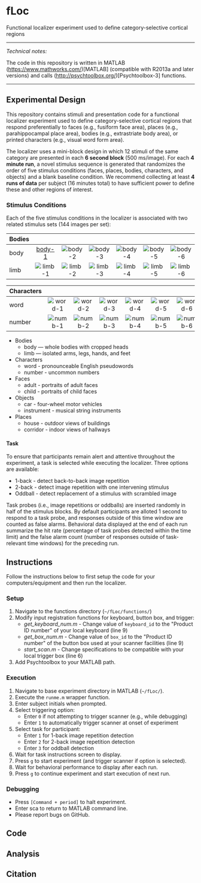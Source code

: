 # fLoc
Functional localizer experiment used to define category-selective cortical regions

* * *
*Technical notes:*

The code in this repository is written in MATLAB (https://www.mathworks.com/)[MATLAB] (compatible with R2013a and later versions) and calls (http://psychtoolbox.org/)[Psychtoolbox-3] functions.
* * *

## Experimental Design

This repository contains stimuli and presentation code for a functional localizer experiment used to define category-selective cortical regions that respond preferentially to faces (e.g., fusiform face area), places (e.g., parahippocampal place area), bodies (e.g., extrastriate body area), or printed characters (e.g., visual word form area). 

The localizer uses a mini-block design in which 12 stimuli of the same category are presented in each **6 second block** (500 ms/image). For each **4 minute run**, a novel stimulus sequence is generated that randomizes the order of five stimulus conditions (faces, places, bodies, characters, and objects) and a blank baseline condition. We recommend collecting at least **4 runs of data** per subject (16 minutes total) to have sufficient power to define these and other regions of interest.

### Stimulus Conditions

Each of the five stimulus conditions in the localizer is associated with two related stimulus sets (144 images per set):

| Bodies |                   |                   |                   |                   |                   |                   |
| ------ |:-----------------:|:-----------------:|:-----------------:|:-----------------:|:-----------------:| :----------------:|
| body   | [body-1] | ![body-2][body-2] | ![body-3][body-3] | ![body-4][body-4] | ![body-5][body-5] | ![body-6][body-6] |
| limb   | ![limb-1][limb-1] | ![limb-2][limb-2] | ![limb-3][limb-3] | ![limb-4][limb-4] | ![limb-5][limb-5] | ![limb-6][limb-6] |

[body-1]: https://github.com/VPNL/fLoc/blob/master/stimuli/body/body-1.jpg "body-1.jpg"
[body-2]: https://github.com/VPNL/fLoc/blob/master/stimuli/body/body-2.jpg "body-2.jpg"
[body-3]: https://github.com/VPNL/fLoc/blob/master/stimuli/body/body-3.jpg "body-3.jpg"
[body-4]: https://github.com/VPNL/fLoc/blob/master/stimuli/body/body-4.jpg "body-4.jpg"
[body-5]: https://github.com/VPNL/fLoc/blob/master/stimuli/body/body-5.jpg "body-4.jpg"
[body-6]: https://github.com/VPNL/fLoc/blob/master/stimuli/body/body-6.jpg "body-6.jpg"

[limb-1]: https://github.com/VPNL/fLoc/blob/master/stimuli/limb/limb-1.jpg "limb-1.jpg"
[limb-2]: https://github.com/VPNL/fLoc/blob/master/stimuli/limb/limb-2.jpg "limb-2.jpg"
[limb-3]: https://github.com/VPNL/fLoc/blob/master/stimuli/limb/limb-3.jpg "limb-3.jpg"
[limb-4]: https://github.com/VPNL/fLoc/blob/master/stimuli/limb/limb-4.jpg "limb-4.jpg"
[limb-5]: https://github.com/VPNL/fLoc/blob/master/stimuli/limb/limb-5.jpg "limb-5.jpg"
[limb-6]: https://github.com/VPNL/fLoc/blob/master/stimuli/limb/limb-6.jpg "limb-6.jpg"


| Characters |                   |                   |                   |                   |                   |                   |
| ---------- |:-----------------:|:-----------------:|:-----------------:|:-----------------:|:-----------------:| :----------------:|
| word       | ![word-1][word-1] | ![word-2][word-2] | ![word-3][word-3] | ![word-4][word-4] | ![word-5][word-5] | ![word-6][word-6] |
| number     | ![numb-1][numb-1] | ![numb-2][numb-2] | ![numb-3][numb-3] | ![numb-4][numb-4] | ![numb-5][numb-5] | ![numb-6][numb-6] |

[word-1]: https://github.com/VPNL/fLoc/blob/master/stimuli/word/word-1.jpg "word-1.jpg"
[word-2]: https://github.com/VPNL/fLoc/blob/master/stimuli/word/word-2.jpg "word-2.jpg"
[word-3]: https://github.com/VPNL/fLoc/blob/master/stimuli/word/word-3.jpg "word-3.jpg"
[word-4]: https://github.com/VPNL/fLoc/blob/master/stimuli/word/word-4.jpg "word-4.jpg"
[word-5]: https://github.com/VPNL/fLoc/blob/master/stimuli/word/word-5.jpg "word-4.jpg"
[word-6]: https://github.com/VPNL/fLoc/blob/master/stimuli/word/word-6.jpg "word-6.jpg"

[numb-1]: https://github.com/VPNL/fLoc/blob/master/stimuli/number/number-1.jpg "number-1.jpg"
[numb-2]: https://github.com/VPNL/fLoc/blob/master/stimuli/number/number-2.jpg "number-2.jpg"
[numb-3]: https://github.com/VPNL/fLoc/blob/master/stimuli/number/number-3.jpg "number-3.jpg"
[numb-4]: https://github.com/VPNL/fLoc/blob/master/stimuli/number/number-4.jpg "number-4.jpg"
[numb-5]: https://github.com/VPNL/fLoc/blob/master/stimuli/number/number-5.jpg "number-5.jpg"
[numb-6]: https://github.com/VPNL/fLoc/blob/master/stimuli/number/number-6.jpg "number-6.jpg"



- Bodies
    + body — whole bodies with cropped heads
    + limb — isolated arms, legs, hands, and feet
- Characters
    + word - pronounceable English pseudowords
    + number - uncommon numbers
- Faces
    + adult - portraits of adult faces
    + child - portraits of child faces
- Objects
    + car - four-wheel motor vehicles
    + instrument - musical string instruments
- Places
    + house - outdoor views of buildings
    + corridor - indoor views of hallways

#### Task

To ensure that participants remain alert and attentive throughout the experiment, a task is selected while executing the localizer. Three options are available:

- 1-back - detect back-to-back image repetition
- 2-back - detect image repetition with one intervening stimulus
- Oddball - detect replacement of a stimulus with scrambled image

Task probes (i.e., image repetitions or oddballs) are inserted randomly in half of the stimulus blocks. By default participants are alloted 1 second to respond to a task probe, and responses outside of this time window are counted as false alarms. Behavioral data displayed at the end of each run summarize the hit rate (percentage of task probes detected within the time limit) and the false alarm count (number of responses outside of task-relevant time windows) for the preceding run.

## Instructions

Follow the instructions below to first setup the code for your computers/equipment and then run the localizer.

### Setup

1. Navigate to the functions directory (`~/fLoc/functions/`)
2. Modify input registration functions for keyboard, button box, and trigger:
    - *get_keyboard_num.m* - Change value of `keyboard_id` to the "Product ID number" of your local keyboard (line 9)
    - *get_box_num.m* - Change value of `box_id` to the "Product ID number" of the button box used at your scanner facilities (line 9)
    - *start_scan.m* - Change specifications to be compatible with your local trigger box (line 6)
3. Add Psychtoolbox to your MATLAB path.

### Execution

1. Navigate to base experiment directory in MATLAB (`~/fLoc/`).
2. Execute the `runme.m` wrapper function.
3. Enter subject initials when prompted.
4. Select triggering option:
    - Enter `0` if not attempting to trigger scanner (e.g., while debugging)
    - Enter `1` to automatically trigger scanner at onset of experiment
4. Select task for participant:
    - Enter `1` for 1-back image repetition detection
    - Enter `2` for 2-back image repetition detection
    - Enter `3` for oddball detection
5. Wait for task instructions screen to display.
6. Press `g` to start experiment (and trigger scanner if option is selected).
7. Wait for behavioral performance to display after each run.
8. Press `g` to continue experiment and start execution of next run.

### Debugging

- Press `[Command + period]` to halt experiment.
- Enter sca to return to MATLAB command line.
- Please report bugs on GitHub.

## Code





## Analysis

## Citation
